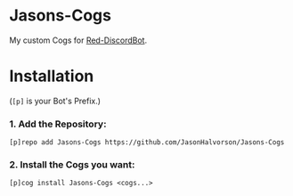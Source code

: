 # Jasons-Cogs
My custom Cogs for [Red-DiscordBot](https://github.com/Cog-Creators/Red-DiscordBot).

# Installation
(`[p]` is your Bot's Prefix.)

### 1. Add the Repository: 

`[p]repo add Jasons-Cogs https://github.com/JasonHalvorson/Jasons-Cogs`

### 2. Install the Cogs you want:

`[p]cog install Jasons-Cogs <cogs...>`
